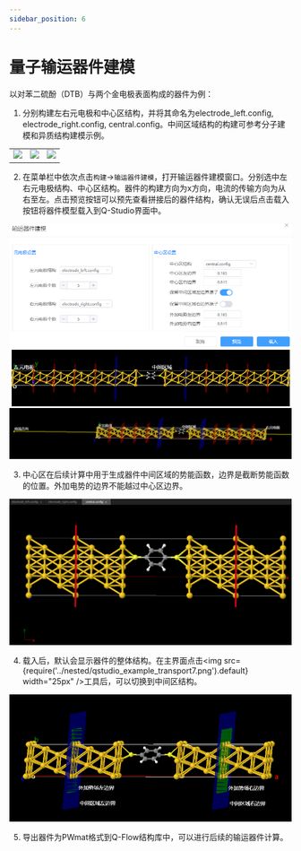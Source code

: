 ```yaml
---
sidebar_position: 6
---
```


# 量子输运器件建模

以对苯二硫酚（DTB）与两个金电极表面构成的器件为例：

1. 分别构建左右元电极和中心区结构，并将其命名为electrode_left.config, electrode_right.config, central.config。中间区域结构的构建可参考分子建模和异质结构建模示例。
<table><tr>
    <td> 
        <center>
            <img src={require('../nested/qstudio_example_transport1.png').default} />
        </center>
    </td>
        <td> 
        <center>
            <img src={require('../nested/qstudio_example_transport2.png').default} />
        </center>
    </td>
        <td> 
        <center>
            <img src={require('../nested/qstudio_example_transport3.png').default} />
        </center>
    </td>
</tr></table>

2. 在菜单栏中依次点击`构建`→`输运器件建模`，打开输运器件建模窗口。分别选中左右元电极结构、中心区结构。器件的构建方向为x方向，电流的传输方向为从右至左。点击预览按钮可以预先查看拼接后的器件结构，确认无误后点击载入按钮将器件模型载入到Q-Studio界面中。

![输运器件建模窗口](../nested/qstudio_example_transport4.png)
![输运器件建模窗口](../nested/qstudio_example_transport6.png)

3. 中心区在后续计算中用于生成器件中间区域的势能函数，边界是截断势能函数的位置。外加电势的边界不能越过中心区边界。

![输运器件建模窗口](../nested/qstudio_example_transport5.png)

4. 载入后，默认会显示器件的整体结构。在主界面点击<img src={require('../nested/qstudio_example_transport7.png').default} width="25px" />工具后，可以切换到中间区结构。
   
![输运器件建模窗口](../nested/qstudio_example_transport8.png)

5. 导出器件为PWmat格式到Q-Flow结构库中，可以进行后续的输运器件计算。